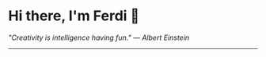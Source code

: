 <h1>Hi there, I'm Ferdi 👋</h1>

<p><em>
  "Creativity is intelligence having fun." — Albert Einstein
</em></p>

---
